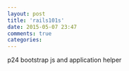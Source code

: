 ```yaml
---
layout: post
title: 'rails101s'
date: 2015-05-07 23:47
comments: true
categories: 
---
```

p24 bootstrap js and application helper